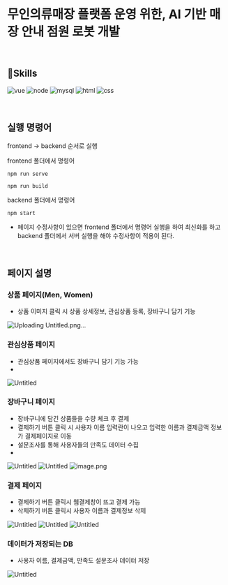 # 무인의류매장 플랫폼 운영 위한, AI 기반 매장 안내 점원 로봇 개발

<br>


## 🚀Skills

![vue](https://img.shields.io/badge/Vue.js-35495E?style=for-the-badge&logo=vue.js&logoColor=4FC08D) ![node](https://img.shields.io/badge/Node.js-43853D?style=for-the-badge&logo=node.js&logoColor=white) ![mysql](https://img.shields.io/badge/MySQL-00000F?style=for-the-badge&logo=mysql&logoColor=white) ![html](https://img.shields.io/badge/HTML-239120?style=for-the-badge&logo=html5&logoColor=white) ![css](https://img.shields.io/badge/CSS-239120?&style=for-the-badge&logo=css3&logoColor=white)


<br>

## 실행 명령어

frontend -> backend 순서로 실행

frontend 폴더에서 명령어

```
npm run serve

npm run build
```

backend 폴더에서 명령어

```
npm start
```

* 페이지 수정사항이 있으면 frontend 폴더에서 명령어 실행을 하여 최신화를 하고 backend 폴더에서 서버 실행을 해야 수정사항이 적용이 된다.

<br> 

## 페이지 설명

### 상품 페이지(Men, Women)
  - 상품 이미지 클릭 시 상품 상세정보, 관심상품 등록, 장바구니 담기 기능

![Uploading Untitled.png…]()

### 관심상품 페이지
  - 관심상품 페이지에서도 장바구니 담기 기능 가능
  - 
![Untitled](https://prod-files-secure.s3.us-west-2.amazonaws.com/3c51bc57-21b9-42ec-af9a-5d1eaf3eee88/eb0b7d4e-c3db-4de5-9a72-532810a6405c/Untitled.png)

### 장바구니 페이지
  - 장바구니에 담긴 상품들을 수량 체크 후 결제
  - 결제하기 버튼 클릭 시 사용자 이름 입력란이 나오고 입력한 이름과 결제금액 정보가 결제페이지로 이동
  - 설문조사를 통해 사용자들의 만족도 데이터 수집
  - 
![Untitled](https://prod-files-secure.s3.us-west-2.amazonaws.com/3c51bc57-21b9-42ec-af9a-5d1eaf3eee88/6df98240-fcbc-4c8f-9fcc-c1e768754ab7/Untitled.png)
![Untitled](https://prod-files-secure.s3.us-west-2.amazonaws.com/3c51bc57-21b9-42ec-af9a-5d1eaf3eee88/f3bdc2e8-548a-4f77-a6b6-b664f9ee3946/Untitled.png)
![image.png](https://prod-files-secure.s3.us-west-2.amazonaws.com/3c51bc57-21b9-42ec-af9a-5d1eaf3eee88/72431279-3291-4e68-b8bf-0cad73558759/image.png)

### 결제 페이지
  - 결제하기 버튼 클릭시 웹결제창이 뜨고 결제 가능
  - 삭제하기 버튼 클릭시 사용자 이름과 결제정보 삭제

![Untitled](https://prod-files-secure.s3.us-west-2.amazonaws.com/3c51bc57-21b9-42ec-af9a-5d1eaf3eee88/3d345383-eadf-4475-9149-de4142a0eeea/Untitled.png)
![Untitled](https://prod-files-secure.s3.us-west-2.amazonaws.com/3c51bc57-21b9-42ec-af9a-5d1eaf3eee88/5d3d268e-b9e1-4539-807e-708444b9e241/Untitled.png)
![Untitled](https://prod-files-secure.s3.us-west-2.amazonaws.com/3c51bc57-21b9-42ec-af9a-5d1eaf3eee88/0373acf9-bca6-4b23-8d4f-974fb1ec888e/Untitled.png)

### 데이터가 저장되는 DB
  - 사용자 이름, 결제금액, 만족도 설문조사 데이터 저장

![Untitled](https://prod-files-secure.s3.us-west-2.amazonaws.com/3c51bc57-21b9-42ec-af9a-5d1eaf3eee88/4dfd5feb-8e87-4455-bf04-3a370ba5f2b0/Untitled.png)
